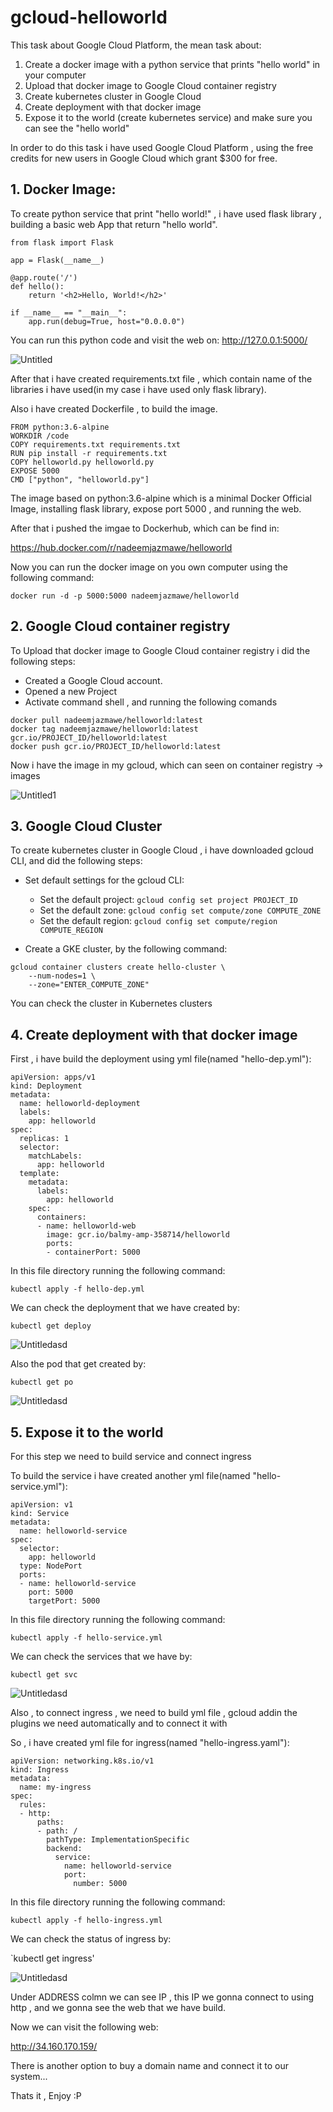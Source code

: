 # gcloud-helloworld

This task about Google Cloud Platform, the mean task about:
1. Create a docker image with a python service that prints "hello world" in your computer
2. Upload that docker image to Google Cloud container registry
3. Create kubernetes cluster in Google Cloud
4. Create deployment with that docker image
5. Expose it to the world (create kubernetes service) and make sure you can see the "hello world"

In order to do this task i have used Google Cloud Platform , using the free credits for new users in Google Cloud which grant $300 for free.


## 1. Docker Image:
To create python service that print "hello world!" , i have used flask library , building a basic web App that return "hello world".

```
from flask import Flask

app = Flask(__name__)

@app.route('/')
def hello():
    return '<h2>Hello, World!</h2>'

if __name__ == "__main__":
    app.run(debug=True, host="0.0.0.0")
```
You can run this python code and visit the web on: http://127.0.0.1:5000/

![Untitled](https://user-images.githubusercontent.com/44744877/183521990-4148b286-9985-44bb-8aa2-d9fb197305fe.png)


After that i have created requirements.txt file , which contain name of the libraries i have used(in my case i have used only flask library).

Also i have created Dockerfile , to build the image.
```
FROM python:3.6-alpine
WORKDIR /code
COPY requirements.txt requirements.txt
RUN pip install -r requirements.txt
COPY helloworld.py helloworld.py
EXPOSE 5000
CMD ["python", "helloworld.py"]
```

The image based on python:3.6-alpine which is a minimal Docker Official Image, installing flask library, expose port 5000 , and running the web.

After that i pushed the imgae to Dockerhub, which can be find in:

https://hub.docker.com/r/nadeemjazmawe/helloworld

Now you can run the docker image on you own computer using the following command:

`docker run -d -p 5000:5000 nadeemjazmawe/helloworld`

## 2. Google Cloud container registry
To Upload that docker image to Google Cloud container registry i did the following steps:
* Created a Google Cloud account.
* Opened a new Project 
* Activate command shell , and running the following comands
```
docker pull nadeemjazmawe/helloworld:latest
docker tag nadeemjazmawe/helloworld:latest gcr.io/PROJECT_ID/helloworld:latest
docker push gcr.io/PROJECT_ID/helloworld:latest
```

Now i have the image in my gcloud, which can seen on container registry -> images 

![Untitled1](https://user-images.githubusercontent.com/44744877/183522019-8da6e022-bfc8-492f-9474-267846f79d53.png)


## 3. Google Cloud Cluster
To create kubernetes cluster in Google Cloud , i have downloaded gcloud CLI, and did the following steps:
* Set default settings for the gcloud CLI:
	* Set the default project:
`gcloud config set project PROJECT_ID `
	* Set the default zone:
`gcloud config set compute/zone COMPUTE_ZONE`
	* Set the default region:
`gcloud config set compute/region COMPUTE_REGION`

* Create a GKE cluster, by the following command:
```
gcloud container clusters create hello-cluster \
    --num-nodes=1 \
    --zone="ENTER_COMPUTE_ZONE"
```
You can check the cluster in Kubernetes clusters






## 4. Create deployment with that docker image

First , i have build the deployment using yml file(named "hello-dep.yml"):

```
apiVersion: apps/v1
kind: Deployment
metadata:
  name: helloworld-deployment
  labels:
    app: helloworld
spec:
  replicas: 1
  selector:
    matchLabels:
      app: helloworld
  template:
    metadata:
      labels:
        app: helloworld
    spec:
      containers:
      - name: helloworld-web
        image: gcr.io/balmy-amp-358714/helloworld
        ports:
        - containerPort: 5000
```

In this file directory running the following command:

`kubectl apply -f hello-dep.yml`

We can check the deployment that we have created by:

`kubectl get deploy`

![Untitledasd](https://user-images.githubusercontent.com/44744877/183534123-eb39898b-1622-4dbd-b6cb-c7742d107e22.png)


Also the pod that get created by: 

`kubectl get po`

![Untitledasd](https://user-images.githubusercontent.com/44744877/183534195-60c9c578-707e-449e-8ede-5d6cac597077.png)





## 5. Expose it to the world
For this step we need to build service and connect ingress

To build the service i have created another yml file(named "hello-service.yml"):

```
apiVersion: v1
kind: Service
metadata:
  name: helloworld-service
spec:
  selector:
    app: helloworld
  type: NodePort  
  ports:
  - name: helloworld-service
    port: 5000
    targetPort: 5000
```

In this file directory running the following command:

`kubectl apply -f hello-service.yml`

We can check the services that we have by:

`kubectl get svc`

![Untitledasd](https://user-images.githubusercontent.com/44744877/183534247-56069a2b-ba37-4247-aa83-8414b649dec5.png)



Also , to connect ingress , we need to build yml file , gcloud addin the plugins we need automatically and to connect it with 

So , i have created yml file for ingress(named "hello-ingress.yaml"):

```
apiVersion: networking.k8s.io/v1
kind: Ingress
metadata:
  name: my-ingress
spec:
  rules:
  - http:
      paths:
      - path: /
        pathType: ImplementationSpecific
        backend:
          service:
            name: helloworld-service
            port:
              number: 5000
```

In this file directory running the following command:

`kubectl apply -f hello-ingress.yml`

We can check the status of ingress by:

`kubectl get ingress'

![Untitledasd](https://user-images.githubusercontent.com/44744877/183534370-a269aaee-a484-4faa-abdc-500a9d404f7f.png)


Under ADDRESS colmn we can see IP , this IP we gonna connect to using http , and we gonna see the web that we have build.

Now we can visit the following web:

http://34.160.170.159/

There is another option to buy a domain name and connect it to our system...


Thats it , Enjoy :P



